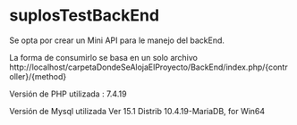 # suplosTestBackEnd

Se opta por crear un Mini API para le manejo del backEnd.

La forma de consumirlo se basa en un solo archivo http://localhost/carpetaDondeSeAlojaElProyecto/BackEnd/index.php/{controller}/{method} 

Versión de PHP utilizada : 7.4.19

Versión de Mysql utilizada Ver 15.1 Distrib 10.4.19-MariaDB, for Win64

